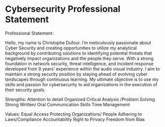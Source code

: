 # Cybersecurity Professional Statement
Professional Statement:

Hello, my name is Christophe Dufour. I’m meticulously passionate about Cyber Security and creating opportunities to utilize my analytical background by contributing solutions to identifying 
potential threats that negatively impact organizations and the people they serve. With a strong foundation in network security, threat intelligence, and incident response developed from 9 years’ experience 
within the audio visual industry. I aim to maintain a strong security position by staying ahead of evolving cyber landscapes through continuous learning. My ultimate objective is to use my skills and passion 
for cybersecurity to aid organizations in the execution of their security goals.


Strengths: Attention to detail
           Organized
           Critical Analysis /Problem Solving
           Strong Written/ Oral Communication Skills
	         Time Management
	     
Values: Equal Access
	      Protecting Organizations/ People
	      Adhering to Laws/Compliance
        Accountability
        Right to Privacy
	      Freedom from Bias



